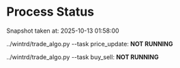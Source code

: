 # Process Status

Snapshot taken at: 2025-10-13 01:58:00

../wintrd/trade_algo.py --task price_update: **NOT RUNNING**

../wintrd/trade_algo.py --task buy_sell: **NOT RUNNING**

